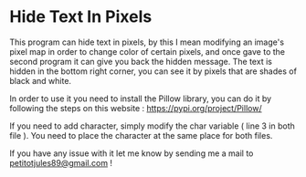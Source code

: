 # Hide Text In Pixels
This program can hide text in pixels, by this I mean modifying an image's pixel map in order to change color of certain pixels, and once gave to the second program it can give you back the hidden message.
The text is hidden in the bottom right corner, you can see it by pixels that are shades of black and white.

In order to use it you need to install the Pillow library, you can do it by following the steps on this website : https://pypi.org/project/Pillow/

If you need to add character, simply modify the char variable ( line 3 in both file ). You need to place the character at the same place for both files.

If you have any issue with it let me know by sending me a mail to petitotjules89@gmail.com !
